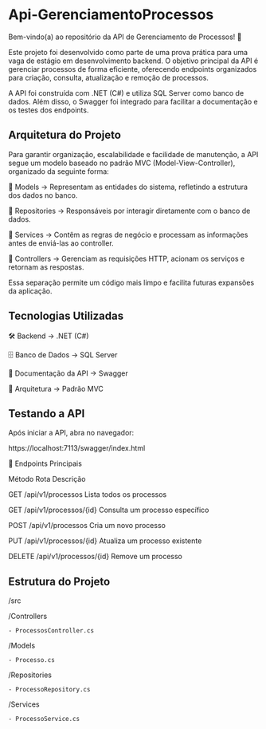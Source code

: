 # Api-GerenciamentoProcessos
Bem-vindo(a) ao repositório da API de Gerenciamento de Processos! 🚀

Este projeto foi desenvolvido como parte de uma prova prática para uma vaga de estágio em desenvolvimento backend. O objetivo principal da API é gerenciar processos de forma eficiente, oferecendo endpoints organizados para criação, consulta, atualização e remoção de processos.

A API foi construída com .NET (C#) e utiliza SQL Server como banco de dados. Além disso, o Swagger foi integrado para facilitar a documentação e os testes dos endpoints.

## Arquitetura do Projeto
Para garantir organização, escalabilidade e facilidade de manutenção, a API segue um modelo baseado no padrão MVC (Model-View-Controller), organizado da seguinte forma:

🔹 Models → Representam as entidades do sistema, refletindo a estrutura dos dados no banco.

🔹 Repositories → Responsáveis por interagir diretamente com o banco de dados.

🔹 Services → Contêm as regras de negócio e processam as informações antes de enviá-las ao controller.

🔹 Controllers → Gerenciam as requisições HTTP, acionam os serviços e retornam as respostas.

Essa separação permite um código mais limpo e facilita futuras expansões da aplicação.

## Tecnologias Utilizadas
🛠 Backend → .NET (C#)

🗄 Banco de Dados → SQL Server

📄 Documentação da API → Swagger

🎯 Arquitetura → Padrão MVC

## Testando a API

Após iniciar a API, abra no navegador:

https://localhost:7113/swagger/index.html

🔹 Endpoints Principais

Método	Rota	Descrição

GET	/api/v1/processos	Lista todos os processos

GET	/api/v1/processos/{id}	Consulta um processo específico

POST	/api/v1/processos	Cria um novo processo

PUT	/api/v1/processos/{id}	Atualiza um processo existente

DELETE	/api/v1/processos/{id}	Remove um processo

## Estrutura do Projeto

/src

  /Controllers
  
    - ProcessosController.cs
    
  /Models
  
    - Processo.cs
  /Repositories
  
    - ProcessoRepository.cs
  /Services
  
    - ProcessoService.cs

